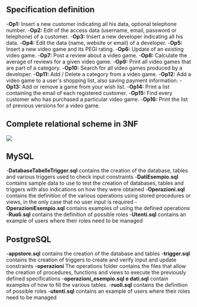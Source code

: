 ## Specification definition
-**Op1:** Insert a new customer indicating all his data, optional telephone number.
-**Op2:** Edit of the access data (username, email, password or telephone) of a customer.
-**Op3:** Insert a new developer indicating all his data.
-**Op4:** Edit the data (name, website or email) of a developer.
-**Op5:** Insert a new video game and its PEGI rating.
-**Op6:** Update of an existing video game.
-**Op7:** Post a review about a video game.
-**Op8:** Calculate the average of reviews for a given video game.
-**Op9:** Print all video games that are part of a category.
-**Op10:** Search for all video games produced by a developer.
-**Op11:** Add / Delete a category from a video game.
-**Op12:** Add a video game to a user's shopping list, also saving payment information.
-**Op13:** Add or remove a game from your wish list.
-**Op14:** Print a list containing the email of each registered customer.
-**Op15:** Find every customer who has purchased a particular video game.
-**Op16:** Print the list of previous versions for a video game.

## Complete relational scheme in 3NF
![](https://i.ibb.co/VMZZwLV/normalizzato.png)

## MySQL
-**DatabaseTabelleTrigger.sql** contains the creation of the database, tables and various triggers used to check input constraints
-**DatiEsempio.sql** contains sample data to use to test the creation of databases, tables and triggers with also indications on how they were obtained
-**Operazioni.sql** contains the definition of the various operations using stored procedures or views, in the only case that no user input is required
-**OperazioniEsempio.sql** contains examples of using the defined operations
-**Ruoli.sql** contains the definition of possible roles
-**Utenti.sql** contains an example of users where their roles need to be managed

## PostgreSQL
-**appstore.sql** contains the creation of the database and tables
-**trigger.sql** contains the creation of triggers to create and verify input and update constraints
-**operazioni** The operations folder contains the files that allow the creation of procedures, functions and views to execute the previously defined specifications
-**operazioni_esempio.sql e dati.sql** contain examples of how to fill the various tables.
-**ruoli.sql** contains the definition of possible roles
-**utenti.sql** contains an example of users where their roles need to be managed